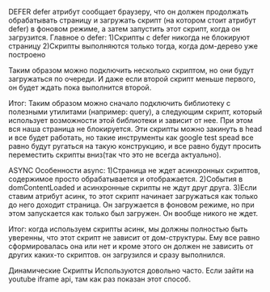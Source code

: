 DEFER
defer атрибут сообщает браузеру, что он должен продолжать обрабатывать страницу и загружать скрипт (на котором стоит атрибут defer) в фоновом режиме, а затем запустить этот скрипт, когда он загрузится.
Главное о defer:
1)Скрипты с defer никогда не блокируют страницу
2)Скрипты выполняются только тогда, когда дом-дерево уже построено

Таким образом можно подключить несколько скриптом, но они будут загружаться по очереди. И даже если второй скрипт меньше первого, он будет ждать пока выполнится второй.

Итог: Таким образом можно сначало подключить библиотеку с полезными утилитами (например: query), а следующим скрипт, который использует возможности этой библиотеки и зависит от нее. При этом вся наша страница не блокируется. Эти скрипты можно закинуть в head и все будет работать, но такие инструменты как google test spead все равно будут ругаться на такую конструкцию, и все равно будут просить переместить скрипты вниз(так что это не всегда актуально).

ASYNC
Особенности async:
1)Страница не ждет асинхронных скриптов, содержимое просто обрабатывается и отображается.
2)События в domContentLoaded и асинхронные скрипты не ждут друг друга. 
3)Если ставим атрибут асинк, то этот скрипт начинает загружаться как только до него доходит страница. Он загружается в фоновом режиме, но при этом запускается как только  был загружен. Он вообще никого не ждет.

Итог: когда используем скрипты асинк, мы должны полностью быть уверенны, что этот скрипт не зависит от дом-структуры. Ему все равно сформировалась она или нет и кроме этого он должен не зависить от других каких-то скриптов. он загрузился и сразу выполнился.

Динамические Скрипты
Используются довольно часто. Если зайти на youtube iframe api, там как раз показан этот способ.
